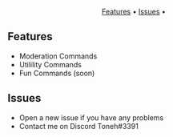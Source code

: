 <p align="center">
  <a href="#key-features">Features</a> •
  <a href="#support">Issues</a> •
</p>


## Features

* Moderation Commands
* Utilility Commands
* Fun Commands (soon)

## Issues

* Open a new issue if you have any problems
* Contact me on Discord Toneh#3391

